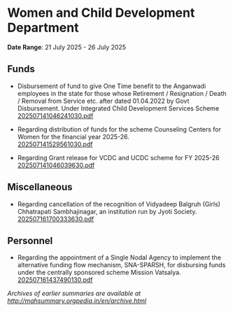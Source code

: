 # Women and Child Development Department

**Date Range**: 21 July 2025 - 26 July 2025


## Funds
- Disbursement of fund to give One Time benefit  to the  Anganwadi employees in the state for those whose Retirement / Resignation / Death / Removal from Service etc. after dated 01.04.2022 by Govt Disbursement.   Under Integrated Child Development Services Scheme\
  [202507141046241030.pdf](https://gr.maharashtra.gov.in/Site/Upload/Government%20Resolutions/English/202507141046241030.pdf)

- Regarding distribution of funds for the scheme Counseling Centers for Women for the financial year 2025-26.\
  [202507141529561030.pdf](https://gr.maharashtra.gov.in/Site/Upload/Government%20Resolutions/English/202507141529561030.pdf)

- Regarding Grant release for VCDC and UCDC scheme for FY 2025-26\
  [202507141046039630.pdf](https://gr.maharashtra.gov.in/Site/Upload/Government%20Resolutions/English/202507141046039630.pdf)

## Miscellaneous
- Regarding cancellation of the recognition of Vidyadeep Balgruh (Girls) Chhatrapati Sambhajinagar, an institution run by Jyoti Society.\
  [202507161700333630.pdf](https://gr.maharashtra.gov.in/Site/Upload/Government%20Resolutions/English/202507161700333630.pdf)

## Personnel
- Regarding the appointment of a Single Nodal Agency to implement the alternative funding flow mechanism, SNA-SPARSH, for disbursing funds under the centrally sponsored scheme Mission Vatsalya.\
  [202507161437490130.pdf](https://gr.maharashtra.gov.in/Site/Upload/Government%20Resolutions/English/202507161437490130.pdf)


*Archives of earlier summaries are available at http://mahsummary.orgpedia.in/en/archive.html*